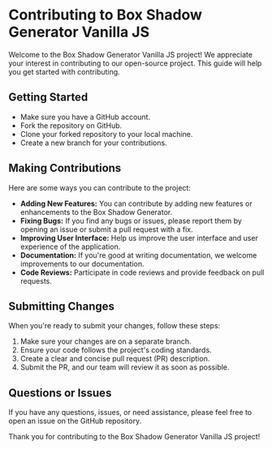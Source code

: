 # Contributing to Box Shadow Generator Vanilla JS

Welcome to the Box Shadow Generator Vanilla JS project! We appreciate your interest in contributing to our open-source project. This guide will help you get started with contributing.

## Getting Started

- Make sure you have a GitHub account.
- Fork the repository on GitHub.
- Clone your forked repository to your local machine.
- Create a new branch for your contributions.

## Making Contributions

Here are some ways you can contribute to the project:

- **Adding New Features:** You can contribute by adding new features or enhancements to the Box Shadow Generator.
- **Fixing Bugs:** If you find any bugs or issues, please report them by opening an issue or submit a pull request with a fix.
- **Improving User Interface:** Help us improve the user interface and user experience of the application.
- **Documentation:** If you're good at writing documentation, we welcome improvements to our documentation.
- **Code Reviews:** Participate in code reviews and provide feedback on pull requests.

## Submitting Changes

When you're ready to submit your changes, follow these steps:

1. Make sure your changes are on a separate branch.
2. Ensure your code follows the project's coding standards.
3. Create a clear and concise pull request (PR) description.
4. Submit the PR, and our team will review it as soon as possible.

## Questions or Issues

If you have any questions, issues, or need assistance, please feel free to open an issue on the GitHub repository.

Thank you for contributing to the Box Shadow Generator Vanilla JS project!
